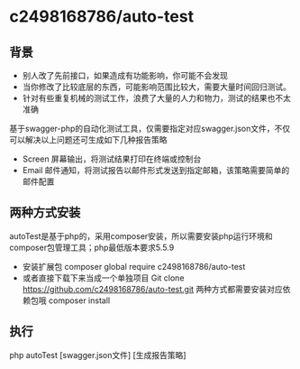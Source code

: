 # c2498168786/auto-test

## 背景
- 别人改了先前接口，如果造成有功能影响，你可能不会发现
- 当你修改了比较底层的东西，可能影响范围比较大，需要大量时间回归测试。
- 针对有些重复机械的测试工作，浪费了大量的人力和物力，测试的结果也不太准确

基于swagger-php的自动化测试工具，仅需要指定对应swagger.json文件，不仅可以解决以上问题还可生成如下几种报告策略

- Screen        屏幕输出，将测试结果打印在终端或控制台
- Email         邮件通知，将测试报告以邮件形式发送到指定邮箱，该策略需要简单的邮件配置

## 两种方式安装

autoTest是基于php的，采用composer安装，所以需要安装php运行环境和composer包管理工具；php最低版本要求5.5.9
- 安装扩展包
composer global require c2498168786/auto-test
- 或者直接下载下来当成一个单独项目
Git clone https://github.com/c2498168786/auto-test.git
两种方式都需要安装对应依赖包哦 composer install


## 执行

php autoTest [swagger.json文件] [生成报告策略]
